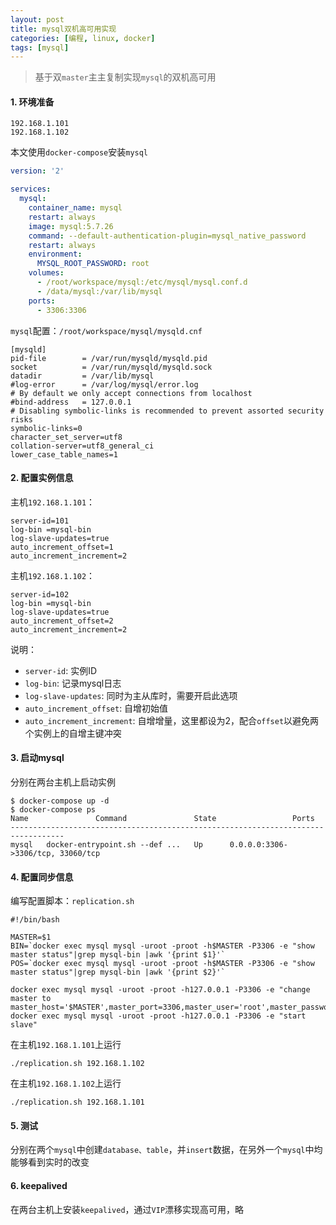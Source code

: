 ```yaml
---
layout: post
title: mysql双机高可用实现
categories: [编程, linux, docker]
tags: [mysql]
---
```


> 基于双`master`主主复制实现`mysql`的双机高可用

#### 1. 环境准备

```
192.168.1.101
192.168.1.102
```

本文使用`docker-compose`安装`mysql`

```yaml
version: '2'

services:
  mysql:
    container_name: mysql
    restart: always
    image: mysql:5.7.26
    command: --default-authentication-plugin=mysql_native_password
    restart: always
    environment:
      MYSQL_ROOT_PASSWORD: root
    volumes:
      - /root/workspace/mysql:/etc/mysql/mysql.conf.d
      - /data/mysql:/var/lib/mysql
    ports:
      - 3306:3306
```

`mysql`配置：`/root/workspace/mysql/mysqld.cnf`

```
[mysqld]
pid-file        = /var/run/mysqld/mysqld.pid
socket          = /var/run/mysqld/mysqld.sock
datadir         = /var/lib/mysql
#log-error      = /var/log/mysql/error.log
# By default we only accept connections from localhost
#bind-address   = 127.0.0.1
# Disabling symbolic-links is recommended to prevent assorted security risks
symbolic-links=0
character_set_server=utf8
collation-server=utf8_general_ci
lower_case_table_names=1
```

#### 2. 配置实例信息

主机`192.168.1.101`：
```
server-id=101
log-bin =mysql-bin
log-slave-updates=true
auto_increment_offset=1
auto_increment_increment=2
```

主机`192.168.1.102`：
```
server-id=102
log-bin =mysql-bin
log-slave-updates=true
auto_increment_offset=2
auto_increment_increment=2
```

说明：
* `server-id`: 实例ID
* `log-bin`: 记录mysql日志
* `log-slave-updates`: 同时为主从库时，需要开启此选项
* `auto_increment_offset`: 自增初始值
* `auto_increment_increment`: 自增增量，这里都设为2，配合`offset`以避免两个实例上的自增主键冲突

#### 3. 启动mysql

分别在两台主机上启动实例

```
$ docker-compose up -d
$ docker-compose ps
Name               Command               State                 Ports               
----------------------------------------------------------------------------------
mysql   docker-entrypoint.sh --def ...   Up      0.0.0.0:3306->3306/tcp, 33060/tcp
```

#### 4. 配置同步信息

编写配置脚本：`replication.sh`

```
#!/bin/bash

MASTER=$1
BIN=`docker exec mysql mysql -uroot -proot -h$MASTER -P3306 -e "show master status"|grep mysql-bin |awk '{print $1}'`
POS=`docker exec mysql mysql -uroot -proot -h$MASTER -P3306 -e "show master status"|grep mysql-bin |awk '{print $2}'`

docker exec mysql mysql -uroot -proot -h127.0.0.1 -P3306 -e "change master to master_host='$MASTER',master_port=3306,master_user='root',master_password='root',master_log_file='$BIN',master_log_pos=$POS;"
docker exec mysql mysql -uroot -proot -h127.0.0.1 -P3306 -e "start slave"
```

在主机`192.168.1.101`上运行

```
./replication.sh 192.168.1.102
```

在主机`192.168.1.102`上运行

```
./replication.sh 192.168.1.101
```

#### 5. 测试

分别在两个`mysql`中创建`database、table`，并`insert`数据，在另外一个`mysql`中均能够看到实时的改变

#### 6. keepalived

在两台主机上安装`keepalived`，通过`VIP`漂移实现高可用，略